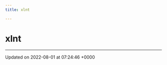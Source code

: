 ```yaml
---
title: xlnt

---
```


# xlnt








-------------------------------

Updated on 2022-08-01 at 07:24:46 +0000